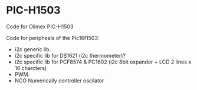 PIC-H1503
=========

Code for Olimex PIC-H1503

Code for peripheals of the Pic16f1503:
- i2c generic lib.
- i2c specific lib for DS1621 (i2c thermometer)?
- i2c specific lib for PCF8574 & PC1602 (i2c 8bit expander + LCD 2 línes x 16 charcters)
- PWM.
- NCO Numerically controller oscilator

